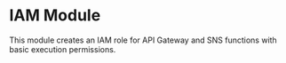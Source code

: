 # IAM Module

This module creates an IAM role for API Gateway and SNS functions with basic execution permissions.
